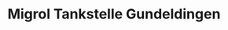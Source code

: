 ---
title: "Migrol Tankstelle Gundeldingen"
url: /basel/migrol-tankstelle-gundeldingen/
shop: Allgemein
---